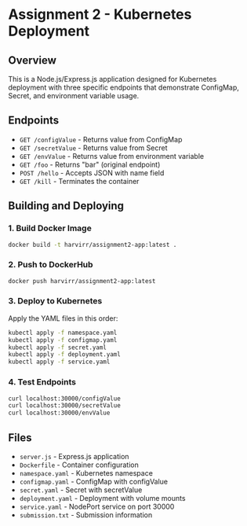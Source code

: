 # Assignment 2 - Kubernetes Deployment

## Overview
This is a Node.js/Express.js application designed for Kubernetes deployment with three specific endpoints that demonstrate ConfigMap, Secret, and environment variable usage.

## Endpoints
- `GET /configValue` - Returns value from ConfigMap
- `GET /secretValue` - Returns value from Secret  
- `GET /envValue` - Returns value from environment variable
- `GET /foo` - Returns "bar" (original endpoint)
- `POST /hello` - Accepts JSON with name field
- `GET /kill` - Terminates the container

## Building and Deploying

### 1. Build Docker Image
```bash
docker build -t harvirr/assignment2-app:latest .
```

### 2. Push to DockerHub
```bash
docker push harvirr/assignment2-app:latest
```

### 3. Deploy to Kubernetes
Apply the YAML files in this order:
```bash
kubectl apply -f namespace.yaml
kubectl apply -f configmap.yaml
kubectl apply -f secret.yaml
kubectl apply -f deployment.yaml
kubectl apply -f service.yaml
```

### 4. Test Endpoints
```bash
curl localhost:30000/configValue
curl localhost:30000/secretValue
curl localhost:30000/envValue
```

## Files
- `server.js` - Express.js application
- `Dockerfile` - Container configuration
- `namespace.yaml` - Kubernetes namespace
- `configmap.yaml` - ConfigMap with configValue
- `secret.yaml` - Secret with secretValue
- `deployment.yaml` - Deployment with volume mounts
- `service.yaml` - NodePort service on port 30000
- `submission.txt` - Submission information
